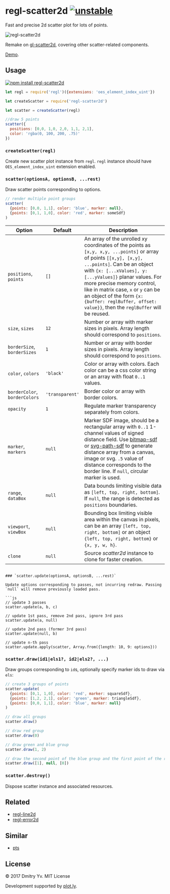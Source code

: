 # regl-scatter2d [![unstable](https://img.shields.io/badge/stability-unstable-green.svg)](http://github.com/badges/stability-badges)

Fast and precise 2d scatter plot for lots of points.

![regl-scatter2d](https://github.com/dfcreative/regl-scatter2d/blob/master/preview.png?raw=true)

Remake on [gl-scatter2d](https://github.com/gl-vis/gl-scatter2d), covering other scatter-related components.

[Demo](https://dfcreative.github.io/regl-scatter2d).


## Usage

[![npm install regl-scatter2d](https://nodei.co/npm/regl-scatter2d.png?mini=true)](https://npmjs.org/package/regl-scatter2d/)

```js
let regl = require('regl')({extensions: 'oes_element_index_uint'})

let createScatter = require('regl-scatter2d')

let scatter = createScatter(regl)

//draw 5 points
scatter({
  positions: [0,0, 1,0, 2,0, 1,1, 2,1],
  color: 'rgba(0, 100, 200, .75)'
})
```

### `createScatter(regl)`

Create new scatter plot instance from `regl`. `regl` instance should have `OES_element_index_uint` extension enabled.

### `scatter(optionsA, optionsB, ...rest)`

Draw scatter points corresponding to options.

```js
// render multiple point groups
scatter(
  {points: [0,0, 1,1], color: 'blue', marker: null},
  {points: [0,1, 1,0], color: 'red', marker: someSdf}
)
```

Option | Default | Description
---|---|---
`positions`, `points` | `[]` | An array of the unrolled xy coordinates of the points as `[x,y, x,y, ...points]` or array of points `[[x,y], [x,y], ...points]`. Can be an object with `{x: [...xValues], y: [...yValues]}` planar values. For more precise memory control, like in matrix case, `x` or `y` can be an object of the form `{x: {buffer: reglBuffer, offset: value}}`, then the `reglBuffer` will be reused.
`size`, `sizes` | `12` | Number or array with marker sizes in pixels. Array length should correspond to `positions`.
`borderSize`, `borderSizes` | `1` | Number or array with border sizes in pixels. Array length should correspond to `positions`.
`color`, `colors` | `'black'` | Color or array with colors. Each color can be a css color string or an array with float `0..1` values.
`borderColor`, `borderColors` | `'transparent'` | Border color or array with border colors.
`opacity` | `1` | Regulate marker transparency separately from colors.
`marker`, `markers` | `null` | Marker SDF image, should be a rectangular array with `0..1` 1-channel values of signed distance field. Use [bitmap-sdf](https://github.com/dfcreative/bitmap-sdf) or [svg-path-sdf](https://github.com/dfcreative/svg-path-sdf) to generate distance array from a canvas, image or svg. `.5` value of distance corresponds to the border line. If `null`, circular marker is used.
`range`, `dataBox` | `null` | Data bounds limiting visible data as `[left, top, right, bottom]`. If `null`, the range is detected as `positions` boundaries.
`viewport`, `viewBox` | `null` | Bounding box limiting visible area within the canvas in pixels, can be an array `[left, top, right, bottom]` or an object `{left, top, right, bottom}` or `{x, y, w, h}`.
`clone` | `null` | Source _scatter2d_ instance to clone for faster creation.
<!--
`snap` | `1e5` | Number of points threshold to enable snapping, can be bool. See [snap-points-2d](https://github.com/gl-vis/snap-points-2d).
-->
```

### `scatter.update(optionsA, optionsB, ...rest)`

Update options corresponding to passes, not incurring redraw. Passing `null` will remove previously loaded pass.

```js
// update 3 passes
scatter.update(a, b, c)

// update 1st pass, remove 2nd pass, ignore 3rd pass
scatter.update(a, null)

// update 2nd pass (former 3rd pass)
scatter.update(null, b)

// update n-th pass
scatter.update.apply(scatter, Array.from({length: 10, 9: options}))
```

### `scatter.draw(id1|els1?, id2|els2?, ...)`

Draw groups corresponding to `id`s, optionally specify marker ids to draw via `els`:

```js
// create 3 groups of points
scatter.update(
  {points: [0,1, 1,0], color: 'red', marker: squareSdf},
  {points: [1,2, 2,1], color: 'green', marker: triangleSdf},
  {points: [0,0, 1,1], color: 'blue', marker: null}
)

// draw all groups
scatter.draw()

// draw red group
scatter.draw(0)

// draw green and blue group
scatter.draw(1, 2)

// draw the second point of the blue group and the first point of the red group
scatter.draw([1], null, [0])
```

### `scatter.destroy()`

Dispose scatter instance and associated resources.

## Related

* [regl-line2d](https://github.com/dfcreative/regl-line2d)
* [regl-error2d](https://github.com/dfcreative/regl-error2d)

## Similar

* [pts](https://github.com/williamngan/pts)

## License

© 2017 Dmitry Yv. MIT License

Development supported by [plot.ly](https://github.com/plotly/).

